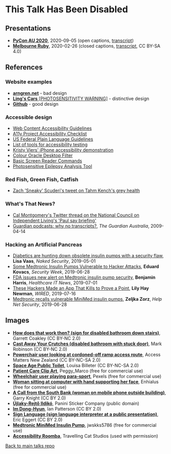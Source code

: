 # This Talk Has Been Disabled

## Presentations
 
* [**PyCon AU 2020**](https://youtube.com/watch?v=UnJ9MgmKrGg), 2020-09-05 (open captions, [transcript](transcript-pycon2021.md))
* [**Melbourne Ruby**](https://youtube.com/watch?v=wPlDNZtQ6QM), 2020-02-26 (closed captions, [transcript](transcript-melbruby.md), CC BY-SA 4.0)

## References

### Website examples

* [**arngren.net**](http://arngren.net) - bad design
* [**Ling's Cars** [PHOTOSENSITIVITY WARNING]](https://lingscars.com/) - distinctive design
* [**Github**](https://github.com) - good design

### Accessible design

* [Web Content Accessibility Guidelines](https://www.w3.org/WAI/standards-guidelines/wcag/)
* [A11y Project Accessibility Checklist](https://a11yproject.com/checklist/)
* [US Federal Plain Language Guidelines](https://plainlanguage.gov/guidelines/)
* [List of tools for accessibility testing](https://www.w3.org/WAI/ER/tools/)
* [Kristy Viers' iPhone accessibility demonstration](https://twitter.com/Kristy_Viers/status/1287189581926981634)
* [Colour Oracle Desktop Filter](http://colororacle.org)
* [Basic Screen Reader Commands](https://developer.paciellogroup.com/blog/2015/01/basic-screen-reader-commands-for-accessibility-testing/)
* [Photosensitive Epilepsy Analysis Tool](https://trace.umd.edu/peat)

### Red Fish, Green Fish, Catfish

* [Zach 'Sneaky' Scuderi's tweet on Tahm Kench's grey health](https://twitter.com/Sneaky/status/623598093674483712)

### What's That News?

* [Cal Montgomery's Twitter thread on the National Council on Independent Living's 'Paul say briefing'](https://twitter.com/Cal__Montgomery/status/1285034180397748230)
* [Guardian podcasts: why no transcripts?](https://www.theguardian.com/help/insideguardian/2009/apr/14/blogpost), *The Guardian Australia*, 2009-04-14

### Hacking an Artificial Pancreas

* [Diabetics are hunting down obsolete insulin pumps with a security flaw](https://nakedsecurity.sophos.com/2019/05/01/diabetics-are-hunting-down-obsolete-insulin-pumps-with-a-security-flaw/), **Lisa Vaas**, *Naked Security*, 2019-05-01
* [Some Medtronic Insulin Pumps Vulnerable to Hacker Attacks](https://www.securityweek.com/some-medtronic-insulin-pumps-vulnerable-hacker-attacks), **Eduard Kovacs**, *Security Week*, 2019-06-28
* [FDA issues new alert on Medtronic insulin pump security](https://www.healthcareitnews.com/news/fda-issues-new-alert-medtronic-insulin-pump-security), **Benjamin Harris**, *Healthcare IT News*, 2019-07-01
* [These Hackers Made an App That Kills to Prove a Point](https://www.wired.com/story/medtronic-insulin-pump-hack-app/), **Lily Hay Newman**, *WIRED*, 2019-07-16
* [Medtronic recalls vulnerable MiniMed insulin pumps](https://www.helpnetsecurity.com/2019/06/28/hackable-medtronic-insulin-pumps-recall/), **Zeljka Zorz**, *Help Net Security*, 2019-06-28

## Images

- [**How does that work then? (sign for disabled bathroom down stairs)**](http://bit.ly/tthbd05), Garrett Coakley (CC BY-NC 2.0)
- [**Cast Away Your Crutches (disabled bathroom with stuck door)**](http://bit.ly/tthbd06), Mark Robinson (CC BY-NC 2.0)
- [**Powerchair user looking at cordoned-off ramp access route**](http://bit.ly/tthbd07), Access Matters New Zealand (CC BY-NC-SA 2.0)
- [**Space Age Public Toilet**](http://bit.ly/tthbd08), Louisa Billeter (CC BY-NC-SA 2.0)
- [**Patient Care Clip Art**](http://bit.ly/tthbd11), Peggy_Marco (free for commercial use)
- [**Wheelchair user playing para-sport**](http://bit.ly/tthbd11-0), Pexels (free for commercial use)
- [**Woman sitting at computer with hand supporting her face**](http://bit.ly/tthbd36), Enhialus (free for commercial use)
- [**A Call from the South Bank (woman on mobile phone outside building)**](http://bit.ly/tthbd43), Garry Knight (CC BY 2.0)
- [**Újlaky-Rejtő Ildikó**](https://commons.wikimedia.org/wiki/File:Idik%C3%B3_%C3%9Ajlaky-Rejt%C5%91.jpg), Panini Sticker Company (public domain)
- [**Im Dong-Hyun**](http://bit.ly/tthbd47), Ian Patterson (CC BY 2.0)
- [**Sign Language (sign language interpreter at a public presentation)**](http://bit.ly/tthbd55), Eric Eggert (CC BY 2.0)
- [**Medtronic MiniMed Insulin Pump**](http://bit.ly/tthbd64), jwskks5786 (free for commercial use)
- [**Accessibility Roomba**](http://bit.ly/tthbd75), Travelling Cat Studios (used with permission)

[Back to main talks repo](https://github.com/lisushka/talks)
